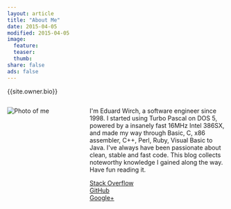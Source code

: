 ```yaml
---
layout: article
title: "About Me"
date: 2015-04-05
modified: 2015-04-05
image:
  feature:
  teaser:
  thumb:
share: false
ads: false
---
```


{{site.owner.bio}}
<div style="display:flex;" class="page-content">
	<div style="width:160px;min-width:160px;margin-right:30px;">
		<p>
			<img src="{{site.url}}/images/{{site.owner.avatar}}" alt="Photo of me" />
		</p>
	</div>
	<div>
		<p>
			I'm Eduard Wirch, a software engineer since 1998. I started using Turbo Pascal on DOS 5, powered by a insanely fast 16MHz Intel 386SX, and made my way through Basic, C, x86 assembler, C++, Perl, Ruby, Visual Basic to Java.
			I've always have been passionate about clean, stable and fast code. This blog collects noteworthy knowledge I gained along the way. Have fun reading it.
		</p>
		<p>
			<a href="https://stackoverflow.com/users/17428/eduard-wirch">
				<i class="fa fa-stack-overflow"></i>
				Stack Overflow
			</a><br/>
			<a href="https://github.com/ewirch">
				<i class="fa fa-github"></i>
				GitHub
			</a><br/>
			<a href="https://plus.google.com/+EduardWirch/">
				<i class="fa fa-google-plus"></i>
				Google+
			</a>
		</p>
</div>
